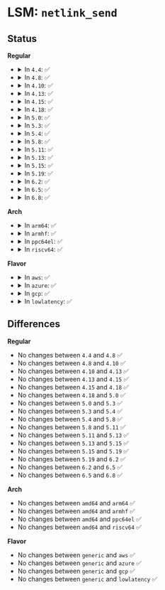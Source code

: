# LSM: <code>netlink_send</code>

## Status
<b>Regular</b>
<ul>
<li>
<details>
<summary>In <code>4.4</code>: ✅</summary>

```c
int security_netlink_send(struct sock *sk, struct sk_buff *skb);
```
</details>
</li>
<li>
<details>
<summary>In <code>4.8</code>: ✅</summary>

```c
int security_netlink_send(struct sock *sk, struct sk_buff *skb);
```
</details>
</li>
<li>
<details>
<summary>In <code>4.10</code>: ✅</summary>

```c
int security_netlink_send(struct sock *sk, struct sk_buff *skb);
```
</details>
</li>
<li>
<details>
<summary>In <code>4.13</code>: ✅</summary>

```c
int security_netlink_send(struct sock *sk, struct sk_buff *skb);
```
</details>
</li>
<li>
<details>
<summary>In <code>4.15</code>: ✅</summary>

```c
int security_netlink_send(struct sock *sk, struct sk_buff *skb);
```
</details>
</li>
<li>
<details>
<summary>In <code>4.18</code>: ✅</summary>

```c
int security_netlink_send(struct sock *sk, struct sk_buff *skb);
```
</details>
</li>
<li>
<details>
<summary>In <code>5.0</code>: ✅</summary>

```c
int security_netlink_send(struct sock *sk, struct sk_buff *skb);
```
</details>
</li>
<li>
<details>
<summary>In <code>5.3</code>: ✅</summary>

```c
int security_netlink_send(struct sock *sk, struct sk_buff *skb);
```
</details>
</li>
<li>
<details>
<summary>In <code>5.4</code>: ✅</summary>

```c
int security_netlink_send(struct sock *sk, struct sk_buff *skb);
```
</details>
</li>
<li>
<details>
<summary>In <code>5.8</code>: ✅</summary>

```c
int security_netlink_send(struct sock *sk, struct sk_buff *skb);
```
</details>
</li>
<li>
<details>
<summary>In <code>5.11</code>: ✅</summary>

```c
int security_netlink_send(struct sock *sk, struct sk_buff *skb);
```
</details>
</li>
<li>
<details>
<summary>In <code>5.13</code>: ✅</summary>

```c
int security_netlink_send(struct sock *sk, struct sk_buff *skb);
```
</details>
</li>
<li>
<details>
<summary>In <code>5.15</code>: ✅</summary>

```c
int security_netlink_send(struct sock *sk, struct sk_buff *skb);
```
</details>
</li>
<li>
<details>
<summary>In <code>5.19</code>: ✅</summary>

```c
int security_netlink_send(struct sock *sk, struct sk_buff *skb);
```
</details>
</li>
<li>
<details>
<summary>In <code>6.2</code>: ✅</summary>

```c
int security_netlink_send(struct sock *sk, struct sk_buff *skb);
```
</details>
</li>
<li>
<details>
<summary>In <code>6.5</code>: ✅</summary>

```c
int security_netlink_send(struct sock *sk, struct sk_buff *skb);
```
</details>
</li>
<li>
<details>
<summary>In <code>6.8</code>: ✅</summary>

```c
int security_netlink_send(struct sock *sk, struct sk_buff *skb);
```
</details>
</li>
</ul>
<b>Arch</b>
<ul>
<li>
<details>
<summary>In <code>arm64</code>: ✅</summary>

```c
int security_netlink_send(struct sock *sk, struct sk_buff *skb);
```
</details>
</li>
<li>
<details>
<summary>In <code>armhf</code>: ✅</summary>

```c
int security_netlink_send(struct sock *sk, struct sk_buff *skb);
```
</details>
</li>
<li>
<details>
<summary>In <code>ppc64el</code>: ✅</summary>

```c
int security_netlink_send(struct sock *sk, struct sk_buff *skb);
```
</details>
</li>
<li>
<details>
<summary>In <code>riscv64</code>: ✅</summary>

```c
int security_netlink_send(struct sock *sk, struct sk_buff *skb);
```
</details>
</li>
</ul>
<b>Flavor</b>
<ul>
<li>
<details>
<summary>In <code>aws</code>: ✅</summary>

```c
int security_netlink_send(struct sock *sk, struct sk_buff *skb);
```
</details>
</li>
<li>
<details>
<summary>In <code>azure</code>: ✅</summary>

```c
int security_netlink_send(struct sock *sk, struct sk_buff *skb);
```
</details>
</li>
<li>
<details>
<summary>In <code>gcp</code>: ✅</summary>

```c
int security_netlink_send(struct sock *sk, struct sk_buff *skb);
```
</details>
</li>
<li>
<details>
<summary>In <code>lowlatency</code>: ✅</summary>

```c
int security_netlink_send(struct sock *sk, struct sk_buff *skb);
```
</details>
</li>
</ul>

## Differences
<b>Regular</b>
<ul>
<li>
No changes between <code>4.4</code> and <code>4.8</code> ✅
</li>
<li>
No changes between <code>4.8</code> and <code>4.10</code> ✅
</li>
<li>
No changes between <code>4.10</code> and <code>4.13</code> ✅
</li>
<li>
No changes between <code>4.13</code> and <code>4.15</code> ✅
</li>
<li>
No changes between <code>4.15</code> and <code>4.18</code> ✅
</li>
<li>
No changes between <code>4.18</code> and <code>5.0</code> ✅
</li>
<li>
No changes between <code>5.0</code> and <code>5.3</code> ✅
</li>
<li>
No changes between <code>5.3</code> and <code>5.4</code> ✅
</li>
<li>
No changes between <code>5.4</code> and <code>5.8</code> ✅
</li>
<li>
No changes between <code>5.8</code> and <code>5.11</code> ✅
</li>
<li>
No changes between <code>5.11</code> and <code>5.13</code> ✅
</li>
<li>
No changes between <code>5.13</code> and <code>5.15</code> ✅
</li>
<li>
No changes between <code>5.15</code> and <code>5.19</code> ✅
</li>
<li>
No changes between <code>5.19</code> and <code>6.2</code> ✅
</li>
<li>
No changes between <code>6.2</code> and <code>6.5</code> ✅
</li>
<li>
No changes between <code>6.5</code> and <code>6.8</code> ✅
</li>
</ul>
<b>Arch</b>
<ul>
<li>
No changes between <code>amd64</code> and <code>arm64</code> ✅
</li>
<li>
No changes between <code>amd64</code> and <code>armhf</code> ✅
</li>
<li>
No changes between <code>amd64</code> and <code>ppc64el</code> ✅
</li>
<li>
No changes between <code>amd64</code> and <code>riscv64</code> ✅
</li>
</ul>
<b>Flavor</b>
<ul>
<li>
No changes between <code>generic</code> and <code>aws</code> ✅
</li>
<li>
No changes between <code>generic</code> and <code>azure</code> ✅
</li>
<li>
No changes between <code>generic</code> and <code>gcp</code> ✅
</li>
<li>
No changes between <code>generic</code> and <code>lowlatency</code> ✅
</li>
</ul>
